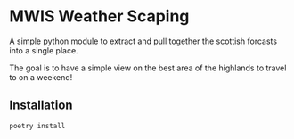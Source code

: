 # MWIS Weather Scaping
A simple python module to extract and pull together the scottish forcasts into a single place.

The goal is to have a simple view on the best area of the highlands to travel to on a weekend!

## Installation
```bash
poetry install
```
